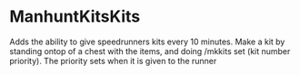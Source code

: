 # ManhuntKitsKits
 Adds the ability to give speedrunners kits every 10 minutes. Make a kit by standing ontop of a chest with the items, and doing /mkkits set (kit number priority). The priority sets when it is given to the runner
